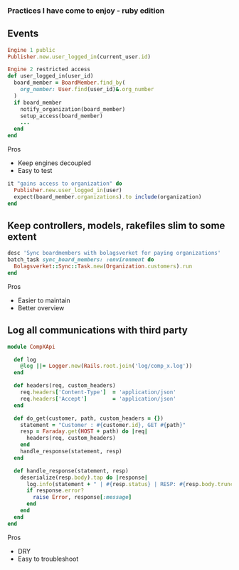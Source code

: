 ### Practices I have come to enjoy - ruby edition

## Events

```ruby
Engine 1 public
Publisher.new.user_logged_in(current_user.id)

Engine 2 restricted access
def user_logged_in(user_id)
  board_member = BoardMember.find_by(
    org_number: User.find(user_id)&.org_number
  )
  if board_member
    notify_organization(board_member)
    setup_access(board_member)
    ...
  end
end
```

Pros
- Keep engines decoupled
- Easy to test
```ruby
it "gains access to organization" do
  Publisher.new.user_logged_in(user)
  expect(board_member.organizations).to include(organization)
end
```

## Keep controllers, models, rakefiles slim to some extent
```ruby
desc 'Sync boardmembers with bolagsverket for paying organizations'
batch_task sync_board_members: :environment do
  Bolagsverket::Sync::Task.new(Organization.customers).run
end
```
Pros
- Easier to maintain
- Better overview

## Log all communications with third party
```ruby
module CompXApi

  def log
    @log ||= Logger.new(Rails.root.join('log/comp_x.log'))
  end

  def headers(req, custom_headers)
    req.headers['Content-Type']  = 'application/json'
    req.headers['Accept']        = 'application/json'
  end

  def do_get(customer, path, custom_headers = {})
    statement = "Customer : #{customer.id}, GET #{path}"
    resp = Faraday.get(HOST + path) do |req|
      headers(req, custom_headers)
    end
    handle_response(statement, resp)
  end

  def handle_response(statement, resp)
    deserialize(resp.body).tap do |response|
      log.info(statement + " | #{resp.status} | RESP: #{resp.body.truncate(MAX_LOG_MSG_SIZE)}")
      if response.error?
        raise Error, response[:message]
      end
    end
  end
end
```
Pros
- DRY
- Easy to troubleshoot
